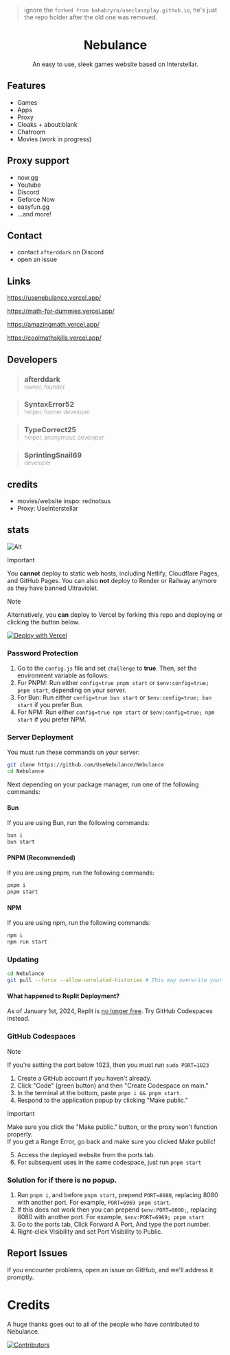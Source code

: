 > ignore the `forked from bahabryra/useclassplay.github.io`, he's just the repo holder after the old one was removed.
>

<center>
    <h1>Nebulance</h1>
    <p>An easy to use, sleek games website based on Interstellar.</p>
</center>

## Features
- Games
- Apps
- Proxy
- Cloaks + about:blank
- Chatroom
- Movies (work in progress)

## Proxy support
- now.gg
- Youtube
- Discord
- Geforce Now
- easyfun.gg
- ...and more!

## Contact
- contact `afterddark` on Discord
- open an issue

## Links

https://usenebulance.vercel.app/

https://math-for-dummies.vercel.app/

https://amazingmath.vercel.app/

https://coolmathskills.vercel.app/

## Developers

> ### afterddark <br> <sub style="font-weight: 200;">owner, founder</sub>

> ### SyntaxError52 <br> <sub style="font-weight: 200;">helper, former developer</sub>

> ### TypeCorrect25 <br> <sub style="font-weight: 200;">helper, anonymous developer</sub>

> ### SprintingSnail69 <br> <sub style="font-weight: 200;">developer</sub>

## credits
- movies/website inspo: rednotsus
- Proxy: UseInterstellar


## stats

![Alt](https://repobeats.axiom.co/api/embed/dba2e85b03b71cd08c71b2235e5b96e087945cd9.svg "Repobeats analytics image")


> [!IMPORTANT]
> You **cannot** deploy to static web hosts, including Netlify, Cloudflare Pages, and GitHub Pages.
> You can also **not** deploy to Render or Railway anymore as they have banned Ultraviolet.

> [!NOTE]
> Alternatively, you **can** deploy to Vercel by forking this repo and deploying or clicking the button below.
> 
> [![Deploy with Vercel](https://vercel.com/button)](https://vercel.com/new/git/external?repository-url=https://github.com/afterddark/nebulance)

### Password Protection

1. Go to the `config.js` file and set `challenge` to **true**. Then, set the environment variable as follows:
2. For PNPM: Run either `config=true pnpm start` or `$env:config=true; pnpm start`, depending on your server.
3. For Bun: Run either `config=true bun start` or `$env:config=true; bun start` if you prefer Bun.
4. For NPM: Run either `config=true npm start` or `$env:config=true; npm start` if you prefer NPM.


### Server Deployment

You must run these commands on your server:

```bash
git clone https://github.com/UseNebulance/Nebulance
cd Nebulance
```

Next depending on your package manager, run one of the following commands:

#### Bun

If you are using Bun, run the following commands:

```bash
bun i
bun start
```

#### PNPM (Recommended)

If you are using pnpm, run the following commands:

```bash
pnpm i
pnpm start
```

#### NPM

If you are using npm, run the following commands:

```bash
npm i
npm run start
```

### Updating

```bash
cd Nebulance
git pull --force --allow-unrelated-histories # This may overwrite your local changes
```

#### What happened to Replit Deployment?

As of January 1st, 2024, Replit is [no longer free](https://blog.replit.com/hosting-changes). Try GitHub Codespaces instead.

### GitHub Codespaces

> [!NOTE]
> If you're setting the port below 1023, then you must run `sudo PORT=1023`

1. Create a GitHub account if you haven't already.
2. Click "Code" (green button) and then "Create Codespace on main."
3. In the terminal at the bottom, paste `pnpm i && pnpm start`.
4. Respond to the application popup by clicking "Make public."
> [!IMPORTANT]
> Make sure you click the "Make public." button, or the proxy won't function properly.<br>
> If you get a Range Error, go back and make sure you clicked Make public!
5. Access the deployed website from the ports tab.
6. For subsequent uses in the same codespace, just run `pnpm start`

### Solution for if there is no popup.

1. Run `pnpm i`, and before `pnpm start`, prepend `PORT=8080`, replacing 8080 with another port. For example, `PORT=6969 pnpm start`.
2. If this does not work then you can prepend `$env:PORT=8080;`, replacing 8080 with another port. For example, `$env:PORT=6969; pnpm start`
3. Go to the ports tab, Click Forward A Port, And type the port number.
4. Right-click Visibility and set Port Visibility to Public.

## Report Issues

If you encounter problems, open an issue on GitHub, and we'll address it promptly.

# Credits

A huge thanks goes out to all of the people who have contributed to Nebulance.

[![Contributors](https://contrib.rocks/image?repo=afterddark/Nebulance)](https://github.com/afterddark/Nebulance/graphs/contributors)

